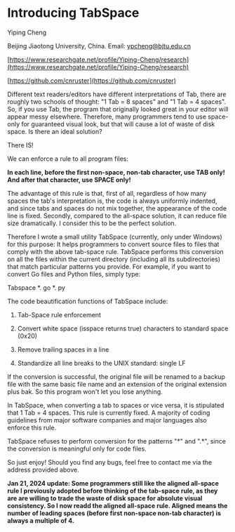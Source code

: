 # Introducing TabSpace

Yiping Cheng

Beijing Jiaotong University, China. Email: [ypcheng@bjtu.edu.cn](mailto:ypcheng@bjtu.edu.cn)

[https://www.researchgate.net/profile/Yiping-Cheng/research](https://www.researchgate.net/profile/Yiping-Cheng/research)

[https://github.com/cnruster](https://github.com/cnruster)

Different text readers/editors have different interpretations of Tab, there are roughly two schools of thought: "1 Tab = 8 spaces" and "1 Tab = 4 spaces". So, if you use Tab, the program that originally looked great in your editor will appear messy elsewhere. Therefore, many programmers tend to use space-only for guaranteed visual look, but that will cause a lot of waste of disk space. Is there an ideal solution?

There IS!

We can enforce a rule to all program files:

**In each line, before the first non-space, non-tab character, use TAB only! And after that character, use SPACE only!**

The advantage of this rule is that, first of all, regardless of how many spaces the tab's interpretation is, the code is always uniformly indented, and since tabs and spaces do not mix together, the appearance of the code line is fixed. Secondly, compared to the all-space solution, it can reduce file size dramatically. I consider this to be the perfect solution.

Therefore I wrote a small utility TabSpace (currently, only under Windows) for this purpose: It helps programmers to convert source files to files that comply with the above tab-space rule. TabSpace performs this conversion on all the files within the current directory (including all its subdirectories) that match particular patterns you provide. For example, if you want to convert Go files and Python files, simply type:

Tabspace \*. go \*. py

The code beautification functions of TabSpace include:

1. Tab-Space rule enforcement

2. Convert white space (isspace returns true) characters to standard space (0x20)

3. Remove trailing spaces in a line

4. Standardize all line breaks to the UNIX standard: single LF

If the conversion is successful, the original file will be renamed to a backup file with the same basic file name and an extension of the original extension plus bak. So this program won't let you lose anything.

In TabSpace, when converting a tab to spaces or vice versa, it is stipulated that 1 Tab = 4 spaces. This rule is currently fixed. A majority of coding guidelines from major software companies and major languages also enforce this rule.

TabSpace refuses to perform conversion for the patterns "\*" and ".\*", since the conversion is meaningful only for code files.

So just enjoy! Should you find any bugs, feel free to contact me via the address provided above.

**Jan 21, 2024 update: Some programmers still like the aligned all-space rule I previously adopted before thinking of the tab-space rule, as they are are willing to trade the waste of disk space for absolute visual consistency. So I now readd the aligned all-space rule. Aligned means the number of leading spaces (before first non-space non-tab character) is always a multiple of 4.**
